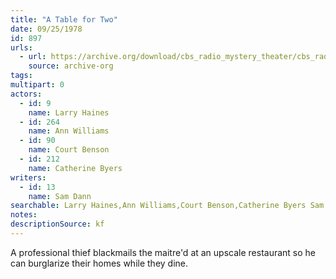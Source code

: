 ```yaml
---
title: "A Table for Two"
date: 09/25/1978
id: 897
urls: 
  - url: https://archive.org/download/cbs_radio_mystery_theater/cbs_radio_mystery_theater-0851-0900.zip/cbs_radio_mystery_theater-0851-0900%2Fcbsrmt_0897_a_table_for_two.mp3
    source: archive-org
tags: 
multipart: 0
actors:  
  - id: 9
    name: Larry Haines  
  - id: 264
    name: Ann Williams  
  - id: 90
    name: Court Benson  
  - id: 212
    name: Catherine Byers
writers:  
  - id: 13
    name: Sam Dann
searchable: Larry Haines,Ann Williams,Court Benson,Catherine Byers Sam Dann
notes: 
descriptionSource: kf
---
```

A professional thief blackmails the maitre'd at an upscale restaurant so he can burglarize their homes while they dine.